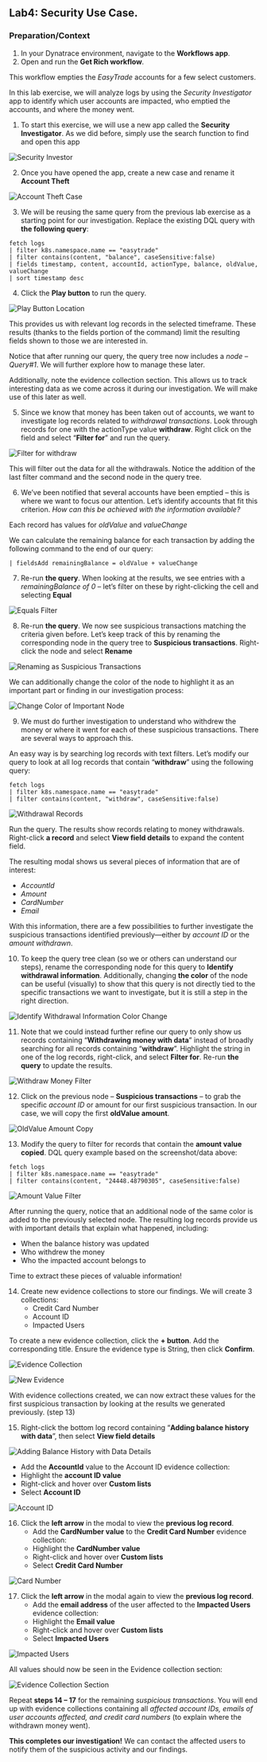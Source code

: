 ## Lab4: Security Use Case. 
 
### Preparation/Context 
 
1.	In your Dynatrace environment, navigate to the **Workflows app**. 
2.	Open and run the **Get Rich workflow**. 
 
This workflow empties the *EasyTrade* accounts for a few select customers.   

In this lab exercise, we will analyze logs by using the *Security Investigator* app to identify which user accounts are impacted, who emptied the accounts, and where the money went. 

1.	To start this exercise, we will use a new app called the **Security Investigator**. As we did before, simply use the search function to find and open this app  

![Security Investor](../../assets/images/SecurityInvestigator.png)

2.	Once you have opened the app, create a new case and rename it **Account Theft**  

![Account Theft Case](../../assets/images/AccountTheftCase.png)

3.	We will be reusing the same query from the previous lab exercise as a starting point for our investigation. Replace the existing DQL query with **the following query**: 

```DQL
fetch logs 
| filter k8s.namespace.name == "easytrade" 
| filter contains(content, "balance", caseSensitive:false) 
| fields timestamp, content, accountId, actionType, balance, oldValue, valueChange 
| sort timestamp desc
```

4.	Click the **Play button** to run the query. 
  
![Play Button Location](../../assets/images/PlayButton.png)

This provides us with relevant log records in the selected timeframe. These results (thanks to the fields portion of the command) limit the resulting fields shown to those we are interested in. 
 
Notice that after running our query, the query tree now includes a *node – Query#1*. We will further explore how to manage these later. 

Additionally, note the evidence collection section. This allows us to track interesting data as we come across it during our investigation. We will make use of this later as well. 

5.	Since we know that money has been taken out of accounts, we want to investigate log records related to *withdrawal transactions*. Look through records for one with the actionType value **withdraw**. Right click on the field and select “**Filter for**” and run the query.
 
![Filter for withdraw](../../assets/images/FilterForWithdraw.png)

This will filter out the data for all the withdrawals. Notice the addition of the last filter command and the second node in the query tree. 

6.	We’ve been notified that several accounts have been emptied – this is where we want to focus our attention. Let’s identify accounts that fit this criterion. *How can this be achieved with the information available?*

Each record has values for *oldValue* and *valueChange* 

We can calculate the remaining balance for each transaction by adding the following command to the end of our query: 

```DQL
| fieldsAdd remainingBalance = oldValue + valueChange 
```

7.	Re-run **the query**. When looking at the results, we see entries with a *remainingBalance of 0* – let’s filter on these by right-clicking the cell and selecting **Equal** 

![Equals Filter](../../assets/images/Equal0.png)

8.	Re-run **the query**. We now see suspicious transactions matching the criteria given before. Let’s keep track of this by renaming the corresponding node in the query tree to **Suspicious transactions**. Right-click the node and select **Rename** 
 
![Renaming as Suspicious Transactions](../../assets/images/RenameSuspicousTransaction.png)

We can additionally change the color of the node to highlight it as an important part or finding in our investigation process: 

![Change Color of Important Node](../../assets/images/ChangeColorNode.png)

9.	We must do further investigation to understand who withdrew the money or where it went for each of these suspicious transactions. There are several ways to approach this.  
 
An easy way is by searching log records with text filters. Let’s modify our query to look at all log records that contain “**withdraw**” using the following query: 

```DQL
fetch logs 
| filter k8s.namespace.name == "easytrade" 
| filter contains(content, "withdraw", caseSensitive:false) 
```

![Withdrawal Records](../../assets/images/WithdrawalRecords.png)

Run the query. The results show records relating to money withdrawals. Right-click **a record** and select **View field details** to expand the content field. 
 

The resulting modal shows us several pieces of information that are of interest: 
- *AccountId*
- *Amount*
- *CardNumber* 
- *Email*

With this information, there are a few possibilities to further investigate the suspicious transactions identified previously—either by *account ID* or the *amount withdrawn*.

10.	To keep the query tree clean (so we or others can understand our steps), rename the corresponding node for this query to **Identify withdrawal information**. Additionally, changing **the color** of the node can be useful (visually) to show that this query is not directly tied to the specific transactions we want to investigate, but it is still a step in the right direction.
 
![Identify Withdrawal Information Color Change](../../assets/images/ChangeColorIdentifyWithdrawalInformation.png)

11.	Note that we could instead further refine our query to only show us records containing “**Withdrawing money with data**” instead of broadly searching for all records containing “**withdraw**”. Highlight the string in one of the log records, right-click, and select **Filter for**. Re-run **the query** to update the results. 
 
![Withdraw Money Filter](../../assets/images/WithdrawMoneyFilter.png)

12.	Click on the previous node – **Suspicious transactions** – to grab the specific *account ID* or amount for our first suspicious transaction. In our case, we will copy the first **oldValue amount**. 
 
![OldValue Amount Copy](../../assets/images/OldValueAmount.png)

13.	 Modify the query to filter for records that contain the **amount value copied**. DQL query example based on the screenshot/data above: 

```DQL
fetch logs 
| filter k8s.namespace.name == "easytrade" 
| filter contains(content, "24448.48790305", caseSensitive:false) 
```

![Amount Value Filter](../../assets/images/AmountValueFilter.png)

After running the query, notice that an additional node of the same color is added to the previously selected node. The resulting log records provide us with important details that explain what happened, including: 
- When the balance history was updated 
- Who withdrew the money 
- Who the impacted account belongs to 
 
Time to extract these pieces of valuable information!  

14.	Create new evidence collections to store our findings. We will create 3 collections: 
    - Credit Card Number 
    - Account ID 
    - Impacted Users 

To create a new evidence collection, click the **+ button**. Add the corresponding title. Ensure the evidence type is String, then click **Confirm**. 

![Evidence Collection](../../assets/images/EvidenceCollection.png)

![New Evidence](../../assets/images/NewEvidence.png)

With evidence collections created, we can now extract these values for the first suspicious transaction by looking at the results we generated previously. (step 13) 

15.	Right-click the bottom log record containing “**Adding balance history with data**”, then select **View field details** 
  
![Adding Balance History with Data Details](../../assets/images/AddingBalanceHistoryViewFieldDetails.png)

- Add the **AccountId** value to the Account ID evidence collection: 
- Highlight the **account ID value**
- Right-click and hover over **Custom lists** 
- Select **Account ID** 
 
![Account ID](../../assets/images/AccountID.png)

16.	Click the **left arrow** in the modal to view the **previous log record**. 
    - Add the **CardNumber value** to the **Credit Card Number** evidence collection: 
    - Highlight the **CardNumber value** 
    - Right-click and hover over **Custom lists** 
    - Select **Credit Card Number** 

![Card Number](../../assets/images/CardNumber.png)
  
17.	Click the **left arrow** in the modal again to view the **previous log record**. 
    - Add the **email address** of the user affected to the **Impacted Users** evidence collection: 
    - Highlight the **Email value** 
    - Right-click and hover over **Custom lists** 
    - Select **Impacted Users** 

![Impacted Users](../../assets/images/ImpactedUsers.png)
  
All values should now be seen in the Evidence collection section: 

![Evidence Collection Section](../../assets/images/EvidenceCollectionSection.png)
 
Repeat **steps 14 – 17** for the remaining *suspicious transactions*. You will end up with evidence collections containing all *affected account IDs, emails of user accounts affected, and credit card numbers* (to explain where the withdrawn money went). 
 
**This completes our investigation!** We can contact the affected users to notify them of the suspicious activity and our findings. 